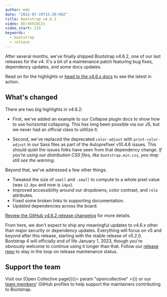 ```yaml
---
author: mdo
date: "2022-07-19T15:30:00Z"
title: Bootstrap v4.6.2
video: EErSKhC0CZs
video_start: 135
keywords:
  - bootstrap
  - release
---
```


After several months, we've finally shipped Bootstrap v4.6.2, one of our last releases for the v4. It's a bit of a maintenance patch featuring bug fixes, dependency updates, and some docs updates.

Read on for the highlights or [head to the v4.6.x docs](https://getbootstrap.com/docs/4.6/) to see the latest in action.

## What's changed

There are two big highlights in v4.6.2:

- First, we've added an example to our Collapse plugin docs to show how to use horizontal collapsing. This has long been possible via our JS, but we never had an official class to utitlize it.

- Second, we've replaced the deprecated `color-adjust` with `print-color-adjust` in our Sass files as part of the Autoprefixer v10.4.6 issues. This should quiet the issues folks have seen from that dependency change. _If you're using our distribution CSS files, like `bootstrap.min.css`, you may still see the warning._

Beyond that, we've addressed a few other things:

- Tweaked the size of `small` and `.small` to compute to a whole pixel value (was `12.8px` and now is `14px`).
- Improved accessibility around our dropdowns, color contrast, and `role` attributes.
- Fixed some broken links to supporting documentation.
- Updated dependencies across the board.

[Review the GitHub v4.6.2 release changelog](https://github.com/twbs/bootstrap/releases/tag/v4.6.2) for more details.

From here, we don't expect to ship any meaningful updates to v4.6.x other than major security or dependency updates. Everything will focus on v5 and beyond after this release, starting with the stable release of v5.2.0. Bootstrap 4 will officially end of life January 1, 2023, though you're obviously welcome to continue using it longer than that. Follow our [release repo](https://github.com/twbs/release) to stay in the loop on release maintenance status.

## Support the team

Visit our [Open Collective page]({{< param "opencollective" >}}) or our [team members](https://github.com/orgs/twbs/people)' GitHub profiles to help support the maintainers contributing to Bootstrap.
